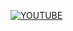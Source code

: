 [![YOUTUBE](https://img.youtube.com/vi/OJt6c7njMzI/0.jpg)](https://www.youtube.com/watch?v=OJt6c7njMzI)
